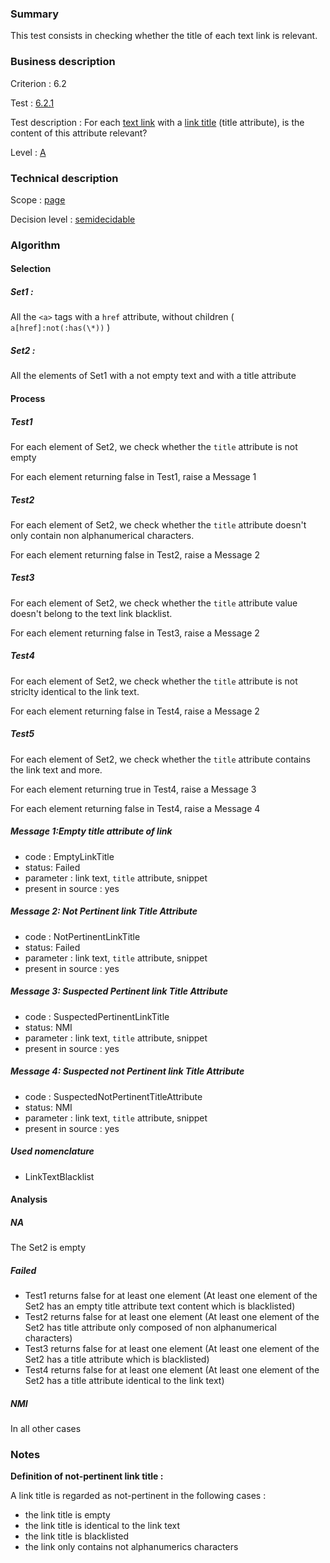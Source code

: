 ### Summary

This test consists in checking whether the title of each text link is relevant.

### Business description

Criterion : 6.2

Test : [6.2.1](http://accessiweb.org/index.php/accessiweb-22-english-version.html#test-6-2-1)

Test description : For each [text link](http://accessiweb.org/index.php/glossary-76.html#mLienTexte) with a [link title](http://accessiweb.org/index.php/glossary-76.html#mTitreLien)
(title attribute), is the content of this attribute relevant? 

Level : [A](/en/category/rules-design/accessiweb-11/level/a)

### Technical description

Scope : [page](/en/category/rules-design/accessiweb-11/scope/page)

Decision level :
[semidecidable](/en/category/rules-design/accessiweb-11/decision-level/semidecidable)

### Algorithm

#### Selection

##### Set1 :

All the `<a>` tags with a `href` attribute, without children ( `a[href]:not(:has(\*))` )

##### Set2 :

All the elements of Set1 with a not empty text and with a title attribute

#### Process

##### Test1

For each element of Set2, we check whether the `title` attribute is not empty

For each element returning false in Test1, raise a Message 1

##### Test2

For each element of Set2, we check whether the `title` attribute doesn't only contain non alphanumerical characters.

For each element returning false in Test2, raise a Message 2

##### Test3

For each element of Set2, we check whether the `title` attribute value doesn't belong to the text link blacklist.

For each element returning false in Test3, raise a Message 2

##### Test4

For each element of Set2, we check whether the `title` attribute is not striclty identical to the link text.

For each element returning false in Test4, raise a Message 2

##### Test5

For each element of Set2, we check whether the `title` attribute contains the link text and more.

For each element returning true in Test4, raise a Message 3

For each element returning false in Test4, raise a Message 4

##### Message 1:Empty title attribute of link

-   code : EmptyLinkTitle
-   status: Failed
-   parameter : link text, `title` attribute, snippet
-   present in source : yes

##### Message 2: Not Pertinent link Title Attribute

-   code : NotPertinentLinkTitle
-   status: Failed
-   parameter : link text, `title` attribute, snippet
-   present in source : yes

##### Message 3: Suspected Pertinent link Title Attribute

-   code : SuspectedPertinentLinkTitle
-   status: NMI
-   parameter : link text, `title` attribute, snippet
-   present in source : yes

##### Message 4: Suspected not Pertinent link Title Attribute

-   code : SuspectedNotPertinentTitleAttribute
-   status: NMI
-   parameter : link text, `title` attribute, snippet
-   present in source : yes

##### Used nomenclature

-   LinkTextBlacklist

#### Analysis

##### NA

The Set2 is empty

##### Failed

-   Test1 returns false for at least one element (At least one element of the Set2 has an empty title attribute text content which is blacklisted)
-   Test2 returns false for at least one element (At least one element of the Set2 has title attribute only composed of non alphanumerical characters)
-   Test3 returns false for at least one element (At least one element of the Set2 has a title attribute which is blacklisted)
-   Test4 returns false for at least one element (At least one element of the Set2 has a title attribute identical to the link text)

##### NMI

In all other cases

### Notes

**Definition of not-pertinent link title :**

A link title is regarded as not-pertinent in the following cases :

-   the link title is empty
-   the link title is identical to the link text
-   the link title is blacklisted
-   the link only contains not alphanumerics characters

